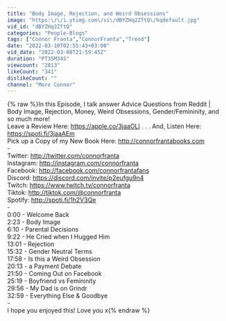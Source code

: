 ```yaml
---
title: "Body Image, Rejection, and Weird Obsessions"
image: "https:\/\/i.ytimg.com\/vi\/dBYZHq2ZftQ\/hqdefault.jpg"
vid_id: "dBYZHq2ZftQ"
categories: "People-Blogs"
tags: ["Connor Franta","ConnorFranta","Trend"]
date: "2022-03-10T02:55:43+03:00"
vid_date: "2022-03-08T21:59:45Z"
duration: "PT35M34S"
viewcount: "2813"
likeCount: "341"
dislikeCount: ""
channel: "More Connor"
---
```

{% raw %}In this Episode, I talk answer Advice Questions from Reddit | Body Image, Rejection, Money, Weird Obsessions, Gender/Femininity, and so much more!<br />Leave a Review Here: <a rel="nofollow" target="blank" href="https://apple.co/3jaaOLI">https://apple.co/3jaaOLI</a> . . . And, Listen Here: <a rel="nofollow" target="blank" href="https://spoti.fi/3jaaAEm">https://spoti.fi/3jaaAEm</a><br />Pick up a Copy of my New Book Here: <a rel="nofollow" target="blank" href="http://connorfrantabooks.com">http://connorfrantabooks.com</a><br />-<br />Twitter: <a rel="nofollow" target="blank" href="http://twitter.com/connorfranta">http://twitter.com/connorfranta</a><br />Instagram: <a rel="nofollow" target="blank" href="http://instagram.com/connorfranta">http://instagram.com/connorfranta</a><br />Facebook: <a rel="nofollow" target="blank" href="http://facebook.com/connorfrantafans">http://facebook.com/connorfrantafans</a><br />Discord: <a rel="nofollow" target="blank" href="https://discord.com/invite/p2eufgu9n4">https://discord.com/invite/p2eufgu9n4</a><br />Twitch: <a rel="nofollow" target="blank" href="https://www.twitch.tv/connorfranta">https://www.twitch.tv/connorfranta</a><br />Tiktok: <a rel="nofollow" target="blank" href="http://tiktok.com/@connorfranta">http://tiktok.com/@connorfranta</a><br />Spotify: <a rel="nofollow" target="blank" href="http://spoti.fi/1h2V3Qe">http://spoti.fi/1h2V3Qe</a><br />-<br />0:00 - Welcome Back<br />2:23 - Body Image<br />6:10 - Parental Decisions<br />9:22 - He Cried when I Hugged Him<br />13:01 - Rejection <br />15:32 - Gender Neutral Terms<br />17:58 - Is this a Weird Obsession<br />20:13 - a Payment Debate<br />21:50 - Coming Out on Facebook<br />25:19 - Boyfriend vs Femininity <br />29:56 - My Dad is on Grindr<br />32:59 - Everything Else &amp; Goodbye <br />-<br />I hope you enjoyed this! Love you x{% endraw %}
